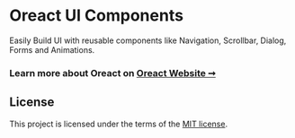 # Oreact UI Components

Easily Build UI with reusable components like Navigation, Scrollbar, Dialog, Forms and Animations. 

### Learn more about Oreact on [Oreact Website ➞](https://oreactjs.com)

## License

This project is licensed under the terms of the
[MIT license](/LICENSE).
